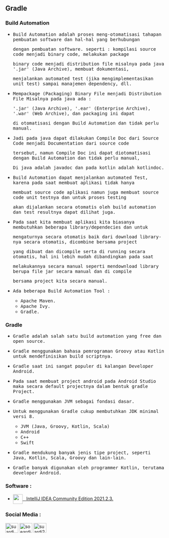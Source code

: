 ## Gradle

### Build Automation

- <samp> Build Automation adalah proses meng-otomatisasi tahapan pembuatan software dan hal-hal yang berhubungan</samp>

  <samp> dengan pembuatan software. seperti : kompilasi source code menjadi binary code, melakukan package</samp> 
  
  <samp> binary code menjadi distribution file misalnya pada java '.jar' (Java Archive), membuat dokumentasi,</samp> 
  
  <samp> menjalankan automated test (jika mengimplementasikan unit test) sampai manajemen dependency, dll.</samp>
  
- <samp>Mempackage (Packaging) Binary File menjadi Distribution File Misalnya pada java ada :</samp>

  <samp>'.jar' (Java Archive), '.ear' (Enterprise Archive), '.war' (Web Archive), dan packaging ini dapat</samp>  
  
  <samp>di otomatisasi dengan Build Automation dan tidak perlu manual.</samp>
  
- <samp>Jadi pada java dapat dilakukan Compile Doc dari Source Code menjadi Documentation dari source code</samp> 

  <samp>tersebut, namun Compile Doc ini dapat diotomatisasi dengan Build Automation dan tidak perlu manual,</samp> 
  
  <samp> Di java adalah javadoc dan pada kotlin adalah kotlindoc.</samp>
  
- <samp>Build Automation dapat menjalankan automated Test, karena pada saat membuat aplikasi tidak hanya</samp>

  <samp>membuat source code aplikasi namun juga membuat source code unit testnya dan untuk proses testing</samp>
  
  <samp>akan dijalankan secara otomatis oleh build automation dan test resultnya dapat dilihat juga.</samp>
  
- <samp>Pada saat kita membuat aplikasi kita biasanya membutuhkan beberapa library/dependecies dan untuk</samp>

  <samp>mengaturnya secara otomatis baik dari download library-nya secara otomatis, dicombine bersama project</samp>
  
  <samp>yang dibuat dan dicompile serta di running secara otomatis, hal ini lebih mudah dibandingkan pada saat</samp>
  
  <samp>melakukannya secara manual seperti mendownload library berupa file jar secara manual dan di compile</samp>
  
  <samp>bersama project kita secara manual.</samp>
  
- <samp>Ada beberapa Build Automation Tool :</samp>
	- <samp>Apache Maven.</samp>
	- <samp>Apache Ivy.</samp>
	- <samp>Gradle.</samp>
  
### Gradle

- <samp>Gradle adalah salah satu build automation yang free dan open source.</samp>
	
- <samp>Gradle menggunakan bahasa pemrograman Groovy atau Kotlin untuk mendefinisikan build scriptnya.</samp>
	
- <samp>Gradle saat ini sangat populer di kalangan Developer Android.</samp>

- <samp>Pada saat membuat project android pada Android Studio maka secara default projectnya dalam bentuk gradle Project.</samp> 
 
- <samp>Gradle menggunakan JVM sebagai fondasi dasar.</samp>

- <samp>Untuk menggunakan Gradle cukup membutuhkan JDK minimal versi 8.</samp>
	- <samp>JVM (Java, Groovy, Kotlin, Scala)</samp>
	- <samp>Android</samp>
	- <samp>C++</samp>
	- <samp>Swift</samp>

- <samp>Gradle mendukung banyak jenis tipe project, seperti Java, Kotlin, Scala, Groovy dan lain-lain.</samp>

- <samp>Gradle banyak digunakan oleh programmer Kotlin, terutama developer Android.</samp>

### Software :

 - <a href="https://www.jetbrains.com/idea/download/?from=SafeEyes#section=windows" target="blank"><img align="center" src="https://img.icons8.com/material/144/000000/intellij-idea.png" height="30" width="30" />&nbsp;&nbsp;&nbsp;IntelliJ IDEA Community Edition 2021.2.3.</a>

### Social Media :
<p align="left">
<a href="https://fb.com/suardi.daudmanda" target="blank"><img align="center" src="https://cdn.jsdelivr.net/npm/simple-icons@v3/icons/facebook.svg" alt="suardi.daudmanda" height="30" width="40" /></a>
<a href="https://instagram.com/soeardi_26" target="blank"><img align="center" src="https://cdn.jsdelivr.net/npm/simple-icons@v3/icons/instagram.svg" alt="soeardi_26" height="30" width="40" /></a>
<a href="mailto:suardi260696@gmail.com" target="blank"><img align="center" src="https://cdn.jsdelivr.net/npm/simple-icons@v3/icons/gmail.svg" alt="suardi260696@gmail.com" height="30" width="40" /></a>
</p>

